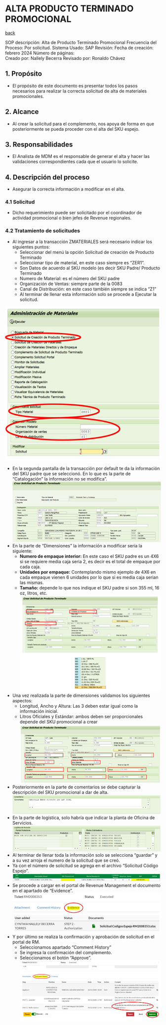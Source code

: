 # ALTA PRODUCTO TERMINADO PROMOCIONAL
[back](global.md)

SOP descripción:	Alta de Producto Terminado Promocional
Frecuencia del Proceso:	Por solicitud.
Sistema Usado:	SAP
Revisión: 
Fecha de creación:	febrero 2024
Número de páginas:	
Creado por:	Nallely Becerra
Revisado por: Ronaldo Chávez

## 1. Propósito
- El propósito de este documento es presentar todos los pasos necesarios para realizar la correcta solicitud de alta de materiales promocionales.

## 2. Alcance
- Al crear la solicitud para el complemento, nos apoya de forma en que posteriormente se pueda proceder con el alta del SKU espejo.

## 3. Responsabilidades
- El Analista de MDM es el responsable de generar el alta y hacer las validaciones correspondientes cada que el usuario lo solicite.

## 4. Descripción del proceso
- Asegurar la correcta información a modificar en el alta.

### 4.1 Solicitud
- Dicho requerimiento puede ser solicitado por el coordinador de actividad promocional o bien jefes de Revenue regionales.

### 4.2 Tratamiento de solicitudes
- Al ingresar a la transacción ZMATERIALES será necesario indicar los siguientes puntos:
  - Seleccionar del menú la opción Solicitud de creación de Producto Terminado  
  - Seleccionar tipo de material, en este caso siempre es “ZER1”.
  - Son Datos de acuerdo al SKU modelo (es decir SKU Padre/ Producto Terminado
  - Numero de Material: es el número del SKU padre
  - Organización de Ventas: siempre parte de la 0083
  - Canal de Distribución: en este caso también siempre se indica “Z1”
  - Al terminar de llenar esta información solo se procede a Ejecutar  la solicitud.

![alt text](image-267.png)
- En la segunda pantalla de la transacción por default te da la información del SKU padre que se seleccionó. En lo que es la parte de “Catalogación” la información no se modifica”.
![alt text](image-268.png)
- En la parte de “Dimensiones” la información a modificar seria la siguiente:
  - **Numero de empaque interior:** En este caso el SKU padre es un 4X6 si se requiere media caja seria 2, es decir es el total de empaque por cada caja.
  - **Unidades por empaque:** Contemplando mismo ejemplo de 4X6 en cada empaque vienen 6 unidades por lo que si es media caja serian las mismas.
  - **Tamaño:** depende lo que nos indique el SKU padre si son 355 ml, 16 oz, litros, etc.
![alt text](image-269.png)
- Una vez realizada la parte de dimensiones validamos los siguientes aspectos:
  - Longitud, Ancho y Altura: Las 3 deben estar igual como la información inicial.
  - Litros Oficiales y Estándar: ambos deben ser proporcionales depende del SKU promocional a crear
![alt text](image-270.png)
- Posteriormente en la parte de comentarios se debe capturar la descripción del SKU promocional a dar de alta.
![alt text](image-271.png)
- En la parte de logística, solo habría que indicar la planta de Oficina de Servicios.
![alt text](image-272.png)
- Al terminar de llenar toda la información solo se selecciona “guardar” y a su vez arroja el numero de la solicitud que se creó.
- Ya con el número de solicitud se agrega en el archivo “Solicitud Código Espejo”.
![alt text](image-273.png)
- Se procede a cargar en el portal de Revenue Management el documento en el apartado de “Evidence”.
![alt text](image-274.png)
- Y por último se realiza la confirmación y aprobación de solicitud en el portal de RM.
  - Seleccionamos apartado “Comment History”
  - Se ingresa la confirmación del complemento.
  - Seleccionamos el botón “Approve”.
![alt text](image-275.png)



